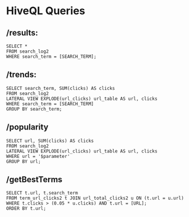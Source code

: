 # HiveQL Queries

## /results:
```
SELECT * 
FROM search_log2 
WHERE search_term = [SEARCH_TERM];
```

## /trends:
```
SELECT search_term, SUM(clicks) AS clicks
FROM search_log2
LATERAL VIEW EXPLODE(url_clicks) url_table AS url, clicks
WHERE search_term = [SEARCH_TERM]
GROUP BY search_term;
```

## /popularity
```
SELECT url, SUM(clicks) AS clicks
FROM search_log2
LATERAL VIEW EXPLODE(url_clicks) url_table AS url, clicks
WHERE url = '$parameter'
GROUP BY url;
```

## /getBestTerms
```
SELECT t.url, t.search_term 
FROM term_url_clicks2 t JOIN url_total_clicks2 u ON (t.url = u.url) 
WHERE t.clicks > (0.05 * u.clicks) AND t.url = [URL];
ORDER BY t.url;
```
